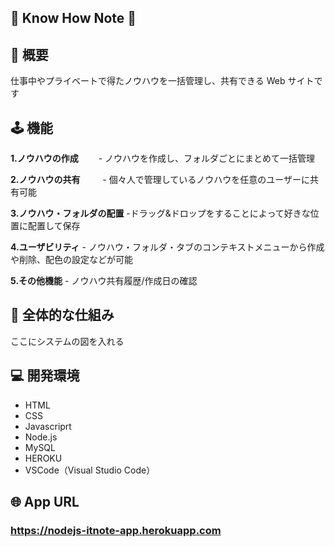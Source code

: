 ## 📘 Know How Note 📘

## 📝 概要

仕事中やプライベートで得たノウハウを一括管理し、共有できる Web サイトです

## 🕹️ 機能

**1.ノウハウの作成**
　　- ノウハウを作成し、フォルダごとにまとめて一括管理

**2.ノウハウの共有**
　　 - 個々人で管理しているノウハウを任意のユーザーに共有可能

**3.ノウハウ・フォルダの配置** -ドラッグ&ドロップをすることによって好きな位置に配置して保存

**4.ユーザビリティ** - ノウハウ・フォルダ・タブのコンテキストメニューから作成や削除、配色の設定などが可能

**5.その他機能** - ノウハウ共有履歴/作成日の確認

## 👀 全体的な仕組み

ここにシステムの図を入れる

## 💻 開発環境

- HTML
- CSS
- Javascriprt
- Node.js
- MySQL
- HEROKU
- VSCode（Visual Studio Code）

## 🌐 App URL

### **https://nodejs-itnote-app.herokuapp.com**
